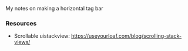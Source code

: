 My notes on making a horizontal tag bar<!--more-->

### Resources
- Scrollable uistackview: https://useyourloaf.com/blog/scrolling-stack-views/
